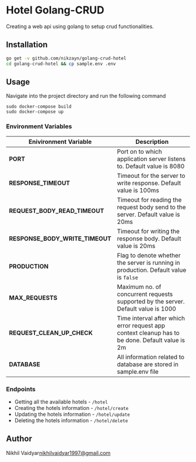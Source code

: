 # Hotel Golang-CRUD

Creating a web api using golang to setup crud functionalities.

## Installation

```bash
go get -v github.com/nikzayn/golang-crud-hotel
cd golang-crud-hotel && cp sample.env .env
```

## Usage

Navigate into the project directory and run the following command

```
sudo docker-compose build
sudo docker-compose up
```

### Environment Variables

| Enivironment Variable           | Description                                                                                     |
| ------------------------------- | ----------------------------------------------------------------------------------------------- |
| **PORT**                        | Port on to which application server listens to. Default value is 8080                           |
| **RESPONSE_TIMEOUT**            | Timeout for the server to write response. Default value is 100ms                                |
| **REQUEST_BODY_READ_TIMEOUT**   | Timeout for reading the request body send to the server. Default value is 20ms                  |
| **RESPONSE_BODY_WRITE_TIMEOUT** | Timeout for writing the response body. Default value is 20ms                                    |
| **PRODUCTION**                  | Flag to denote whether the server is running in production. Default value is `false`            |
| **MAX_REQUESTS**                | Maximum no. of concurrent requests supported by the server. Default value is 1000               |
| **REQUEST_CLEAN_UP_CHECK**      | Time interval after which error request app context cleanup has to be done. Default value is 2m |
| **DATABASE**                    | All information related to database are stored in sample.env file                               |

### Endpoints
- Getting all the available hotels - ```/hotel```
- Creating the hotels information  - ```/hotel/create```
- Updating the hotels information  - ```/hotel/update```
- Deleting the hotels information  - ```/hotel/delete```

## Author

Nikhil Vaidyar<nikhilvaidyar1997@gmail.com>
